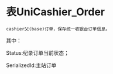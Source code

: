 # 表UniCashier_Order

    cashier父(base)订单，保存统一收银台订单信息。
    
其中：

Status:纪录订单当前状态；

SerializedId:主站订单